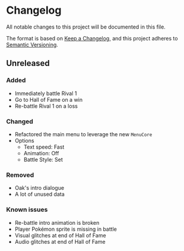 # Changelog
All notable changes to this project will be documented in this file.

The format is based on [Keep a Changelog](https://keepachangelog.com/en/1.0.0/),
and this project adheres to [Semantic Versioning](https://semver.org/spec/v2.0.0.html).


## Unreleased
### Added
- Immediately battle Rival 1
- Go to Hall of Fame on a win
- Re-battle Rival 1 on a loss

### Changed
- Refactored the main menu to leverage the new `MenuCore`
- Options
    - Text speed: Fast
    - Animation: Off
    - Battle Style: Set

### Removed
- Oak's intro dialogue
- A lot of unused data

### Known issues
- Re-battle intro animation is broken
- Player Pokémon sprite is missing in battle
- Visual glitches at end of Hall of Fame
- Audio glitches at end of Hall of Fame
